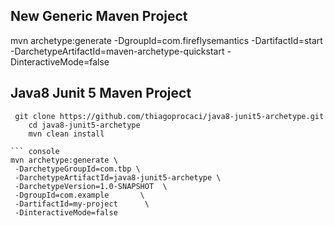 ## New Generic Maven Project

mvn archetype:generate -DgroupId=com.fireflysemantics -DartifactId=start -DarchetypeArtifactId=maven-archetype-quickstart -DinteractiveMode=false

## Java8 Junit 5 Maven Project

```
 git clone https://github.com/thiagoprocaci/java8-junit5-archetype.git
    cd java8-junit5-archetype
    mvn clean install
    
``` console
mvn archetype:generate \
 -DarchetypeGroupId=com.tbp \
 -DarchetypeArtifactId=java8-junit5-archetype \
 -DarchetypeVersion=1.0-SNAPSHOT  \
 -DgroupId=com.example       \
 -DartifactId=my-project      \
 -DinteractiveMode=false
 ```
